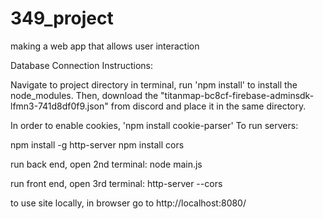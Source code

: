# 349_project
making a web app that allows user interaction

Database Connection Instructions:

Navigate to project directory in terminal, run 'npm install' to install the node_modules. Then, download the "titanmap-bc8cf-firebase-adminsdk-lfmn3-741d8df0f9.json" from discord and place it in the same directory. 

In order to enable cookies, 'npm install cookie-parser'
To run servers:

npm install -g http-server 
npm install cors

run back end, open 2nd terminal:
node main.js

run front end, open 3rd terminal:
http-server --cors

to use site locally, in browser go to http://localhost:8080/
